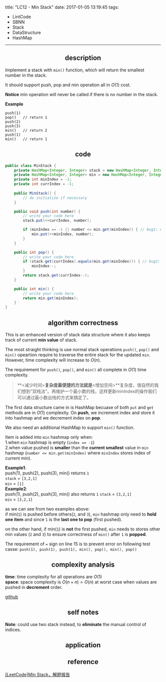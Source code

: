 title: "LC12 - Min Stack"
date: 2017-01-05 13:19:45
tags:
- LintCode
- SBNN
- Stack
- DataStructure
- HashMap
---

## <center> description </center>
Implement a stack with `min()` function, which will return the smallest number in the stack.

It should support push, pop and min operation all in $O(1)$ cost.

 **Notice**
min operation will never be called if there is no number in the stack.

**Example**

```
push(1)  
pop()   // return 1  
push(2)
push(3)
min()   // return 2
push(1)
min()   // return 1
```

[]()

## <center> code </center>
```java
public class MinStack {
    private HashMap<Integer, Integer> stack = new HashMap<Integer, Integer>();
    private HashMap<Integer, Integer> min = new HashMap<Integer, Integer>();
    private int minIndex = -1;
    private int currIndex = -1;
    
    public MinStack() {
        // do initialize if necessary
    }

    public void push(int number) {
        // write your code here
        stack.put(++currIndex, number);

        if (minIndex == -1 || number <= min.get(minIndex)) { // bug1: num <= min.get
            min.put(++minIndex, number);
        }
    }

    public int pop() {
        // write your code here
        if (stack.get(currIndex).equals(min.get(minIndex))) { // bug2: get return object, use .equals() instead of `==` to compare.
            minIndex--;
        }
        return stack.get(currIndex--);
    }

    public int min() {
        // write your code here
        return min.get(minIndex);
    }
}
```
<!--more-->

## <center> algorithm correctness </center>



This is an enhanced version of stack data structure where it also keeps track of current **min value** of stack. 

The most straight thinking is use normal stack operations `push()`, `pop()` and `min()` opeartion require to traverse the entire stack for the updated `min`. However, time complexity will increase to $O(n)$.  

The requirement for `push()`, `pop()`, and `min()` all complete in $O(1)$ time complexity.  

> **<减少时间>**复杂度最便捷的方法就是**<增加空间>**复杂度，很自然的我们想到“双栈法”。再维护一个最小数的栈，这样更新minIndex的操作我们可以通过最小数出栈的方式来搞定了。

The first data structure came in is HashMap becuase of both `put` and `get` methods are in $O(1)$ complexity. On **push**, we increment index and store it into hashmap and we decrement index on **pop**.   

We also need an additional HashMap to support `min()` function. 

Item is added into `min` hashmap only when:   
1.when `min` hashmap is empty (`index == -1`)  
2.when value pushed is **smaller** than the **current smallest** value in `min` hashmap (`number <= min.get(minIndex)` where `minIndex` stores index of current min).  

**Example1**:   
push(1), push(2), push(3), min() returns `1`  
`stack` = `[3,2,1]`  
`min` = `[1]`  
**Example2**:  
push(1), push(2), push(3), min() also returns `1`
`stack` = `[3,2,1]`  
`min` = `[3,2,1]`  

as we can see from two examples above:  
if min(`1`) is pushed before others(`2`, and `3`), `min` hashmap only need to **hold one item** and since `1` is the **last one to pop** (first pushed).

on the other hand, if min(`1`) is **not** the first pushed, `min` needs to stores other min values (`2` and `3`) to ensure correctness of `min()` after `1` is **popped**.

The requirement of `=` sign on line 15 is to prevent error on following test casse: `push(1), push(1), push(1), min(), pop(), min(), pop()`


## <center> complexity analysis </center>
**time**: time complexity for all operations are $O(1)$  
**space**: space complexity is $O(n+n) = O(n)$ at worst case when values are pushed in **decrement** order.  

[github]()

## <center> self notes </center>

**Note**: could use two stack instead, to **eliminate** the manual control of indices.  

## <center> application </center>


## <center> reference </center>
[ [LeetCode]Min Stack，解题报告](http://blog.csdn.net/wzy_1988/article/details/44016875)